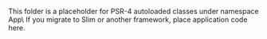 This folder is a placeholder for PSR-4 autoloaded classes under namespace App\\
If you migrate to Slim or another framework, place application code here.
